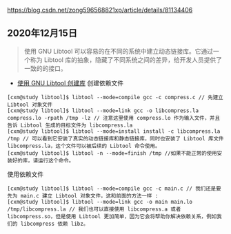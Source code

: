 https://blog.csdn.net/zong596568821xp/article/details/81134406


## 2020年12月15日
> 使用 GNU Libtool 可以容易的在不同的系统中建立动态链接库。它通过一个称为 Libtool 库的抽象，隐藏了不同系统之间的差异，给开发人员提供了一致的的接口。
- [使用 GNU Libtool 创建库](https://www.ibm.com/developerworks/cn/aix/library/1007_wuxh_libtool/index.html)
创建依赖文件
```
[cxm@study libtool]$ libtool --mode=compile gcc -c compress.c // 先建立 Libtool 对象文件
[cxm@study libtool]$ libtool --mode=link gcc -o libcompress.la compress.lo -rpath /tmp -lz // 注意这里使用 compress.lo 作为输入文件，并且告诉 Libtool 生成的目标文件为 libcompress.la
[cxm@study libtool]$ libtool --mode=install install -c libcompress.la /tmp // 可以看到它安装了真实的动态链接库和静态链接库，同时也安装了 Libtool 库文件 libcompress.la，这个文件可以被后续的 Libtool 命令使用。
[cxm@study libtool]$ libtool -n --mode=finish /tmp //如果不能正常的使用安装好的库，请运行这个命令。
```
使用依赖文件
```
[cxm@study libtool]$ libtool --mode=compile gcc -c main.c // 我们还是要先为 main.c 建立 Libtool 对象文件，这和前面的方法一样 :
[cxm@study libtool]$ libtool --mode=link gcc -o main main.lo /tmp/libcompress.la // 我们也可以直接使用 libcompress.a 或者 libcompress.so，但是使用 Libtool 更加简单，因为它会将帮助你解决依赖关系，例如我们的 libcompress 依赖 libz。
```